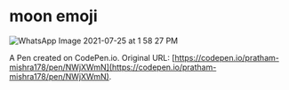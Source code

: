 # moon emoji

![WhatsApp Image 2021-07-25 at 1 58 27 PM](https://user-images.githubusercontent.com/78583437/126955957-acbcb804-0e95-4c70-947c-bcb479482f5f.jpeg)


A Pen created on CodePen.io. Original URL: [https://codepen.io/pratham-mishra178/pen/NWjXWmN](https://codepen.io/pratham-mishra178/pen/NWjXWmN).


